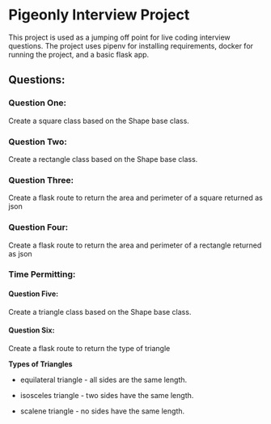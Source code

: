 # Pigeonly Interview Project
This project is used as a jumping off point for live coding interview questions.
The project uses pipenv for installing requirements, docker for running the project,
and a basic flask app.

## Questions:
### Question One:
Create a square class based on the Shape base class.
### Question Two:
Create a rectangle class based on the Shape base class.
### Question Three:
Create a flask route to return the area and perimeter of a square returned as json
### Question Four:
Create a flask route to return the area and perimeter of a rectangle returned as json
### Time Permitting:
#### Question Five:
Create a triangle class based on the Shape base class.
#### Question Six:
Create a flask route to return the type of triangle

**Types of Triangles**
- equilateral triangle - all sides are the same length.

- isosceles triangle - two sides have the same length.

- scalene triangle - no sides have the same length.
